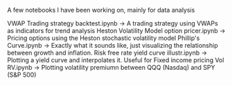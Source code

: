 A few notebooks I have been working on, mainly for data analysis

VWAP Trading strategy backtest.ipynb        -> A trading strategy using VWAPs as indicators for trend analysis
Heston Volatility Model option pricer.ipynb -> Pricing options using the Heston stochastic volatility model
Phillip's Curve.ipynb                       -> Exactly what it sounds like, just visualizing the relationship between growth and inflation. 
Risk free rate yield curve illustr.ipynb    -> Plotting a yield curve and interpolates it. Useful for Fixed income pricing
Vol RV.ipynb                                -> Plotting volatility premiumn between QQQ (Nasdaq) and SPY (S&P 500)
